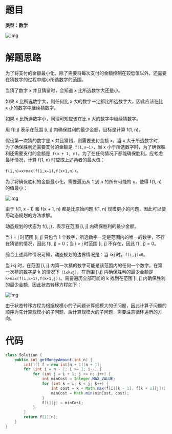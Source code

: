 # 题目

**类型：数学**

![img](https://cdn.nlark.com/yuque/0/2021/png/2941598/1636647420130-ca159b00-32d2-4edc-82ac-f0063126d220.png)



# 解题思路

为了将支付的金额最小化，除了需要将每次支付的金额控制在较低值以外，还需要在猜数字的过程中缩小所选数字的范围。

当猜了数字 x 并且猜错时，会知道 x 比所选数字大还是小。

如果 x 比所选数字大，则任何比 x 大的数字一定都比所选数字大，因此应该在比 x 小的数字中继续猜数字。

如果 x 比所选数字小，同理可知应该在比 x 大的数字中继续猜数字。



用 f(i,j) 表示在范围 [i, j] 内确保胜利的最少金额，目标是计算 f(1, n)。

假设第一次猜的数字是 x 并且猜错，则需要支付金额 x，当 x 大于所选数字时，为了确保胜利还需要支付的金额是` f(1,x−1)`，当 x 小于所选数字时，为了确保胜利还需要支付的金额是` f(x + 1, n)`。为了在任何情况下都能确保胜利，应考虑最坏情况，计算 f(1, n) 时应取上述两者的最大值：

`f(1,n)=x+max(f(1,x−1),f(x+1,n))`。

为了将确保胜利的金额最小化，需要遍历从 1 到 n 的所有可能的 x，使得 f(1, n) 的值最小：

![img](https://cdn.nlark.com/yuque/0/2021/png/2941598/1636647724132-4c00aa05-d5ff-417d-b23d-edb55b86a96a.png)

由于 f(1, x - 1) 和 f(x + 1, n) 都是比原始问题 f(1, n) 规模更小的问题，因此可以使用动态规划的方法求解。

动态规划的状态为 f(i, j)，表示在范围 [i, j] 内确保胜利的最少金额。



当 i = j 时范围 [i, j] 只包含 1 个数字，所选数字一定是范围内的唯一的数字，不存在猜错的情况，因此 f(i, j) = 0；当 i > j 时范围 [i, j] 不存在，因此 f(i, j) = 0。

综合上述两种情况可知，动态规划的边界情况是：当 i≥j 时，`f(i,j)=0`。



当 i<j 时，在范围 [i, j] 内第一次猜的数字可能是该范围内的任何一个数字。在第一次猜的数字是 k 的情况下`（i≤k≤j）`，在范围 [i,j] 内确保胜利的最少金额是 `k+max(f(i,k−1),f(k+1,j))`。需要遍历全部可能的 k 找到在范围 [i, j] 内确保胜利的最少金额，因此状态转移方程如下：



![img](https://cdn.nlark.com/yuque/0/2021/png/2941598/1636648039225-41ed9357-d7ee-4a55-850f-dd230740bbd6.png)



由于状态转移方程为根据规模小的子问题计算规模大的子问题，因此计算子问题的顺序为先计算规模小的子问题，后计算规模大的子问题，需要注意循环遍历的方向。





# 代码

```java
class Solution {
    public int getMoneyAmount(int n) {
        int[][] f = new int[n + 1][n + 1];
        for (int i = n - 1; i >= 1; i--) {
            for (int j = i + 1; j <= n; j++) {
                int minCost = Integer.MAX_VALUE;
                for (int k = i; k < j; k++) {
                    int cost = k + Math.max(f[i][k - 1], f[k + 1][j]);
                    minCost = Math.min(minCost, cost);
                }
                f[i][j] = minCost;
            }
        }
        return f[1][n];
    }
}
```

